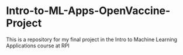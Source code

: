 # Intro-to-ML-Apps-OpenVaccine-Project
This is a repository for my final project in the Intro to Machine Learning Applications course at RPI
